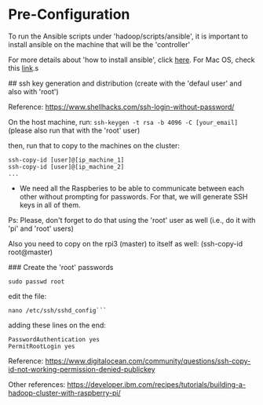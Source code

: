 # Pre-Configuration

To run the Ansible scripts under 'hadoop/scripts/ansible', it is important to
install ansible on the machine that will be the 'controller'

For more details about 'how to install ansible', click [here](https://docs.ansible.com/ansible/latest/installation_guide/intro_installation.html).
For Mac OS, check this [link](http://techhowdy.com/install-ansible-mac-osx/).s

## ssh key generation and distribution
(create with the 'defaul user' and also with 'root')

Reference: https://www.shellhacks.com/ssh-login-without-password/

On the host machine, run: ```ssh-keygen -t rsa -b 4096 -C [your_email]```
(please also run that with the 'root' user)

then, run that to copy to the machines on the cluster:
```
ssh-copy-id [user]@[ip_machine_1]
ssh-copy-id [user]@[ip_machine_2]
...
```

- We need all the Raspberies to be able to communicate between each other without prompting for passwords. For that, we will generate SSH keys in all of them.

Ps: Please, don't forget to do that using the 'root' user as well (i.e., do it with 'pi' and 'root' users)

Also you need to copy on the rpi3 (master) to itself as well:
(ssh-copy-id root@master)

### Create the 'root' passwords

```
sudo passwd root
```

edit the file:

```
nano /etc/ssh/sshd_config```

```

adding these lines on the end:

```
PasswordAuthentication yes
PermitRootLogin yes
```

Reference: https://www.digitalocean.com/community/questions/ssh-copy-id-not-working-permission-denied-publickey

Other references:
https://developer.ibm.com/recipes/tutorials/building-a-hadoop-cluster-with-raspberry-pi/
